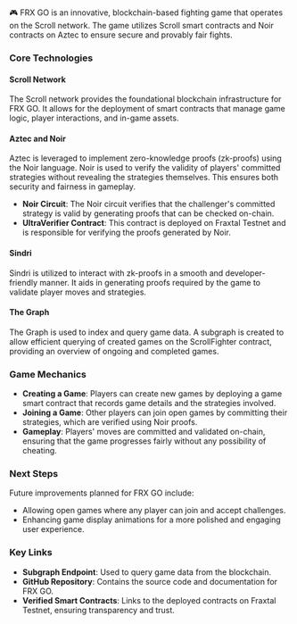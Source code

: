 

🎮 FRX GO is an innovative, blockchain-based fighting game that operates on the Scroll network. The game utilizes Scroll smart contracts and Noir contracts on Aztec to ensure secure and provably fair fights.

### Core Technologies

#### Scroll Network
The Scroll network provides the foundational blockchain infrastructure for FRX GO. It allows for the deployment of smart contracts that manage game logic, player interactions, and in-game assets.

#### Aztec and Noir
Aztec is leveraged to implement zero-knowledge proofs (zk-proofs) using the Noir language. Noir is used to verify the validity of players' committed strategies without revealing the strategies themselves. This ensures both security and fairness in gameplay.

- **Noir Circuit**: The Noir circuit verifies that the challenger's committed strategy is valid by generating proofs that can be checked on-chain.
- **UltraVerifier Contract**: This contract is deployed on Fraxtal Testnet and is responsible for verifying the proofs generated by Noir.

#### Sindri
Sindri is utilized to interact with zk-proofs in a smooth and developer-friendly manner. It aids in generating proofs required by the game to validate player moves and strategies.

#### The Graph
The Graph is used to index and query game data. A subgraph is created to allow efficient querying of created games on the ScrollFighter contract, providing an overview of ongoing and completed games.

### Game Mechanics

- **Creating a Game**: Players can create new games by deploying a game smart contract that records game details and the strategies involved.
- **Joining a Game**: Other players can join open games by committing their strategies, which are verified using Noir proofs.
- **Gameplay**: Players' moves are committed and validated on-chain, ensuring that the game progresses fairly without any possibility of cheating.

### Next Steps

Future improvements planned for FRX GO include:
- Allowing open games where any player can join and accept challenges.
- Enhancing game display animations for a more polished and engaging user experience.

### Key Links

- **Subgraph Endpoint**: Used to query game data from the blockchain.
- **GitHub Repository**: Contains the source code and documentation for FRX GO.
- **Verified Smart Contracts**: Links to the deployed contracts on Fraxtal Testnet, ensuring transparency and trust.

